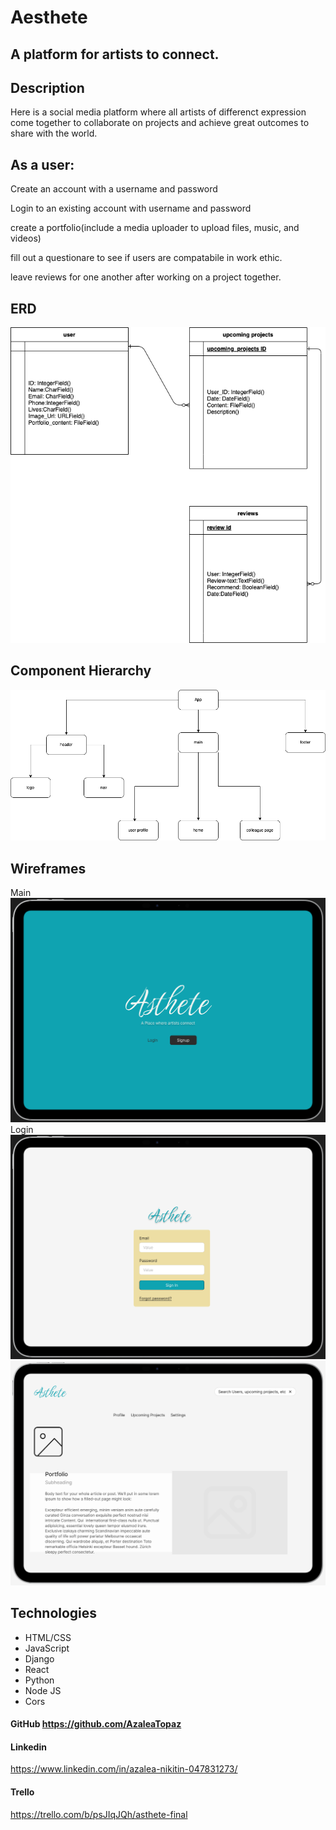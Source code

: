 # Aesthete

## A platform for artists to connect.

## Description

Here is a social media platform where all artists of differenct expression come together to collaborate on projects and achieve great outcomes to share with the world.

## As a user:
Create an account with a username and password

Login to an existing account with username and password

create a portfolio(include a media uploader to upload files, music, and videos)

fill out a questionare to see if users are compatabile in work ethic.

leave reviews for one another after working on a project together.

## ERD 
![ERD](Assets/AstheteERD2.drawio.png)
## Component Hierarchy
![component Hierarchy](Assets/Asthete.drawio.png)
## Wireframes
Main
![main](Assets/Athete_main_page.png)
Login
![Login](Assets/Asthete_Login.png)
![profile](Assets/Asthete_profile.png)
## Technologies
* HTML/CSS
* JavaScript
* Django
* React
* Python
* Node JS
* Cors



#### GitHub https://github.com/AzaleaTopaz

#### Linkedin
https://www.linkedin.com/in/azalea-nikitin-047831273/

#### Trello
https://trello.com/b/psJIqJQh/asthete-final